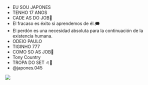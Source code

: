 - EU SOU JAPONES
- TENHO 17 ANOS
- CADE AS DO JOB🔞
- El fracaso es éxito si aprendemos de él.🗯️
- El perdón es una necesidad absoluta para la continuación de la existencia humana.
- ODEIO PAULO
- TIGINHO 777
- COMO SO AS JOB🔞
- Tony Country
- TROPA DO SET ♌🔞
- @japones.045

![](https://media.tenor.com/8JADcnp-LkcAAAAi/joker.gif)
